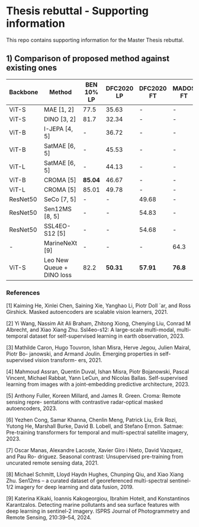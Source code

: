 # Thesis rebuttal - Supporting information
This repo contains supporting information for the Master Thesis rebuttal.

## 1) Comparison of proposed method against existing ones


| Backbone   | Method                  | BEN 10% LP | DFC2020 LP | DFC2020 FT | MADOS FT |
|------------|-------------------------|------------|------------|------------|----------|
| ViT-S      | MAE [1, 2]                    | 77.5       | 35.63      |       -     |    -      |
| ViT-S      | DINO [3, 2]                   | 81.7       | 32.34      |      -      |    -      |
| ViT-B      | I-JEPA [4, 5]                 |   -         | 36.72      |     -       |     -     |
| ViT-B      | SatMAE [6, 5]                  |   -         | 45.53      |     -       |      -    |
| ViT-L      | SatMAE [6, 5]                |   -         | 44.13      |     -       |      -    |
| ViT-B      | CROMA  [5]              | **85.04**  | 46.67      |       -     |     -     |
| ViT-L      | CROMA  [5]                | 85.01      | 49.78  |     -       |       -   |
| ResNet50   | SeCo  [7, 5]                  |     -       |     -       | 49.68      |   -       |
| ResNet50   | Sen12MS [8, 5]               |     -       |    -        | 54.83      |    -      |
| ResNet50   | SSL4EO-S12 [5]             |     -       |    -        | 54.68      |     -     |
| -         | MarineNeXt   [9]          |       -     |     -       |      -      | 64.3     |
| ViT-S      | Leo New Queue + DINO loss | 82.2 | **50.31**  | **57.91**  | **76.8** |

### References

[1] Kaiming He, Xinlei Chen, Saining Xie, Yanghao Li, Piotr Doll ´ar, and Ross Girshick.
Masked autoencoders are scalable vision learners, 2021.

[2] Yi Wang, Nassim Ait Ali Braham, Zhitong Xiong, Chenying Liu, Conrad M Albrecht,
and Xiao Xiang Zhu. Ssl4eo-s12: A large-scale multi-modal, multi-temporal dataset for
self-supervised learning in earth observation, 2023.

[3] Mathilde Caron, Hugo Touvron, Ishan Misra, Herve Jegou, Julien Mairal, Piotr Bo-
janowski, and Armand Joulin. Emerging properties in self-supervised vision transform-
ers, 2021.

[4] Mahmoud Assran, Quentin Duval, Ishan Misra, Piotr Bojanowski, Pascal Vincent, Michael Rabbat, Yann LeCun, and Nicolas Ballas. Self-supervised learning from images with a joint-embedding predictive architecture, 2023. 

[5] Anthony Fuller, Koreen Millard, and James R. Green. Croma: Remote sensing repre-
sentations with contrastive radar-optical masked autoencoders, 2023.

[6] Yezhen Cong, Samar Khanna, Chenlin Meng, Patrick Liu, Erik Rozi, Yutong He, Marshall
Burke, David B. Lobell, and Stefano Ermon. Satmae: Pre-training transformers for
temporal and multi-spectral satellite imagery, 2023.

[7] Oscar Manas, Alexandre Lacoste, Xavier Giro i Nieto, David Vazquez, and Pau Ro-
driguez. Seasonal contrast: Unsupervised pre-training from uncurated remote sensing
data, 2021.

[8] Michael Schmitt, Lloyd Haydn Hughes, Chunping Qiu, and Xiao Xiang Zhu. Sen12ms
– a curated dataset of georeferenced multi-spectral sentinel-1/2 imagery for deep
learning and data fusion, 2019.

[9] Katerina Kikaki, Ioannis Kakogeorgiou, Ibrahim Hoteit, and Konstantinos Karantzalos.
Detecting marine pollutants and sea surface features with deep learning in sentinel-2
imagery. ISPRS Journal of Photogrammetry and Remote Sensing, 210:39–54, 2024.


